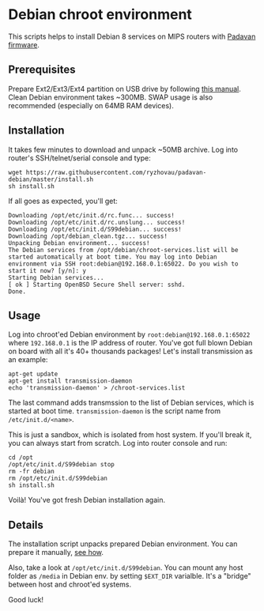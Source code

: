 # Debian chroot environment

This scripts helps to install Debian 8 services on MIPS routers with [Padavan firmware](https://bitbucket.org/padavan/rt-n56u).


## Prerequisites

Prepare Ext2/Ext3/Ext4 partition on USB drive by following [this manual](https://bitbucket.org/padavan/rt-n56u/wiki/EN/HowToConfigureEntware). 
Clean Debian environment takes ~300MB. SWAP usage is also recommended (especially on 64MB RAM devices).

## Installation

It takes few minutes to download and unpack ~50MB archive. Log into router's SSH/telnet/serial console and type:
```
wget https://raw.githubusercontent.com/ryzhovau/padavan-debian/master/install.sh
sh install.sh
```
If all goes as expected, you'll get:
```
Downloading /opt/etc/init.d/rc.func... success!
Downloading /opt/etc/init.d/rc.unslung... success!
Downloading /opt/etc/init.d/S99debian... success!
Downloading /opt/debian_clean.tgz... success!
Unpacking Debian environment... success!
The Debian services from /opt/debian/chroot-services.list will be started automatically at boot time. You may log into Debian environment via SSH root:debian@192.168.0.1:65022. Do you wish to start it now? [y/n]: y
Starting Debian services...
[ ok ] Starting OpenBSD Secure Shell server: sshd.
Done.
```


## Usage

Log into chroot'ed Debian environment by `root:debian@192.168.0.1:65022` where `192.168.0.1` is the IP address of router. You've got full blown Debian on board with all it's 40+ thousands packages! Let's install transmission as an example:
```
apt-get update
apt-get install transmission-daemon
echo 'transmission-daemon' > /chroot-services.list
```
The last command adds transmssion to the list of Debian services, which is started at boot time. `transmission-daemon` is the script name from `/etc/init.d/<name>`.

This is just a sandbox, which is isolated from host system. If you'll break it, you can always start from scratch. Log into router console and run:
```
cd /opt
/opt/etc/init.d/S99debian stop
rm -fr debian
rm /opt/etc/init.d/S99debian
sh install.sh
```
Voilà! You've got fresh Debian installation again.


## Details

The installation script unpacks prepared Debian environment. You can prepare it manually, [see how](https://github.com/ryzhovau/padavan-debian/blob/master/prepare-env.txt). 

Also, take a look at `/opt/etc/init.d/S99debian`. You can mount any host folder as `/media` in Debian env. by setting `$EXT_DIR` varialble. It's a "bridge" between host and chroot'ed systems. 

Good luck!
